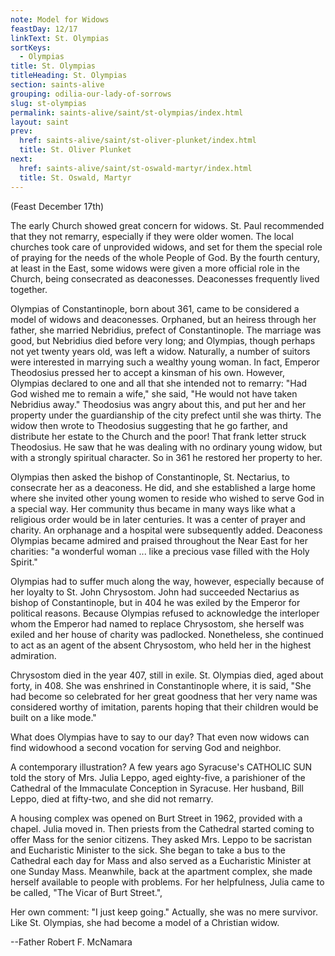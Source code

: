 ```yaml
---
note: Model for Widows
feastDay: 12/17
linkText: St. Olympias
sortKeys:
  - Olympias
title: St. Olympias
titleHeading: St. Olympias
section: saints-alive
grouping: odilia-our-lady-of-sorrows
slug: st-olympias
permalink: saints-alive/saint/st-olympias/index.html
layout: saint
prev:
  href: saints-alive/saint/st-oliver-plunket/index.html
  title: St. Oliver Plunket
next:
  href: saints-alive/saint/st-oswald-martyr/index.html
  title: St. Oswald, Martyr
---
```

(Feast December 17th)

The early Church showed great concern for widows. St. Paul recommended that they not remarry, especially if they were older women. The local churches took care of unprovided widows, and set for them the special role of praying for the needs of the whole People of God. By the fourth century, at least in the East, some widows were given a more official role in the Church, being consecrated as deaconesses. Deaconesses frequently lived together.

Olympias of Constantinople, born about 361, came to be considered a model of widows and deaconesses. Orphaned, but an heiress through her father, she married Nebridius, prefect of Constantinople. The marriage was good, but Nebridius died before very long; and Olympias, though perhaps not yet twenty years old, was left a widow. Naturally, a number of suitors were interested in marrying such a wealthy young woman. In fact, Emperor Theodosius pressed her to accept a kinsman of his own. However, Olympias declared to one and all that she intended not to remarry: "Had God wished me to remain a wife," she said, "He would not have taken Nebridius away." Theodosius was angry about this, and put her and her property under the guardianship of the city prefect until she was thirty. The widow then wrote to Theodosius suggesting that he go farther, and distribute her estate to the Church and the poor! That frank letter struck Theodosius. He saw that he was dealing with no ordinary young widow, but with a strongly spiritual character. So in 361 he restored her property to her.

Olympias then asked the bishop of Constantinople, St. Nectarius, to consecrate her as a deaconess. He did, and she established a large home where she invited other young women to reside who wished to serve God in a special way. Her community thus became in many ways like what a religious order would be in later centuries. It was a center of prayer and charity. An orphanage and a hospital were subsequently added. Deaconess Olympias became admired and praised throughout the Near East for her charities: "a wonderful woman ... like a precious vase filled with the Holy Spirit."

Olympias had to suffer much along the way, however, especially because of her loyalty to St. John Chrysostom. John had succeeded Nectarius as bishop of Constantinople, but in 404 he was exiled by the Emperor for political reasons. Because Olympias refused to acknowledge the interloper whom the Emperor had named to replace Chrysostom, she herself was exiled and her house of charity was padlocked. Nonetheless, she continued to act as an agent of the absent Chrysostom, who held her in the highest admiration.

Chrysostom died in the year 407, still in exile. St. Olympias died, aged about forty, in 408. She was enshrined in Constantinople where, it is said, "She had become so celebrated for her great goodness that her very name was considered worthy of imitation, parents hoping that their children would be built on a like mode."

What does Olympias have to say to our day? That even now widows can find widowhood a second vocation for serving God and neighbor.

A contemporary illustration? A few years ago Syracuse's CATHOLIC SUN told the story of Mrs. Julia Leppo, aged eighty-five, a parishioner of the Cathedral of the Immaculate Conception in Syracuse. Her husband, Bill Leppo, died at fifty-two, and she did not remarry.

A housing complex was opened on Burt Street in 1962, provided with a chapel. Julia moved in. Then priests from the Cathedral started coming to offer Mass for the senior citizens. They asked Mrs. Leppo to be sacristan and Eucharistic Minister to the sick. She began to take a bus to the Cathedral each day for Mass and also served as a Eucharistic Minister at one Sunday Mass. Meanwhile, back at the apartment complex, she made herself available to people with problems. For her helpfulness, Julia came to be called, "The Vicar of Burt Street.",

Her own comment: "I just keep going." Actually, she was no mere survivor. Like St. Olympias, she had become a model of a Christian widow.

\--Father Robert F. McNamara